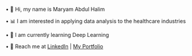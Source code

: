 
• 🌸 Hi, my name is Maryam Abdul Halim </p>
• 📊 I am interested in applying data analysis to the healthcare industries</p>
• 🧠 I am currently learning Deep Learning</p>
• 💼 Reach me at <a href="https://www.linkedin.com/in/maryamabdhalim/">LinkedIn</a> | <a href="https://sites.google.com/view/maryamhalim/home?authuser=0">My Portfolio</a>

<!--
**MaryVII/maryvii** is a ✨ _special_ ✨ repository because its `README.md` (this file) appears on your GitHub profile.

Here are some ideas to get you started:
• 🌸 Hi, my name is Maryam Abdul Halim
• 📊 I am interested in anything related to data
• 🧠 I am currently learning deep learning
• 💼 Reach me at <a href="https://www.linkedin.com/in/maryamabdhalim/">LinkedIn</a>

-->
